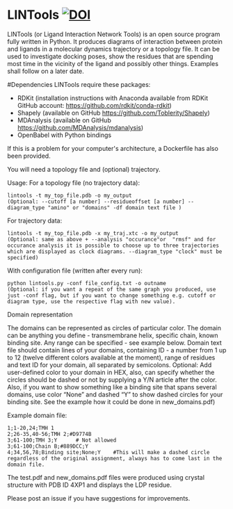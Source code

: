# LINTools [![DOI](https://zenodo.org/badge/doi/10.5281/zenodo.45076.svg)](http://dx.doi.org/10.5281/zenodo.45076)

LINTools (or Ligand Interaction Network Tools) is an open source program fully written in Python. It produces diagrams of interaction between protein and ligands in a molecular dynamics trajectory or a topology file. It can be used to investigate docking poses, show the residues that are spending most time in the vicinity of the ligand and possibly other things. Examples shall follow on a later date.

#Dependencies
LINTools require these packages:
* RDKit (installation instructions with Anaconda available from RDKit GitHub account: https://github.com/rdkit/conda-rdkit)
* Shapely (available on GitHub https://github.com/Toblerity/Shapely)
* MDAnalysis (available on GitHub https://github.com/MDAnalysis/mdanalysis)
* OpenBabel with Python bindings

If this is a problem for your computer's architecture, a Dockerfile has also been provided.

You will need a topology file and (optional) trajectory.

Usage:
For a topology file (no trajectory data):
```
lintools -t my_top_file.pdb -o my_output
(Optional: --cutoff [a number] --residueoffset [a number] --diagram_type "amino" or "domains" -df domain text file )
```

For trajectory data:
```
lintools -t my_top_file.pdb -x my_traj.xtc -o my_output 
(Optional: same as above + --analysis "occurance"or  "rmsf" and for occurance analysis it is possible to choose up to three trajectories
which are displayed as clock diagrams. --diagram_type "clock" must be specified)
```

With configuration file (written after every run):
```
python lintools.py -conf file_config.txt -o outname 
(Optional: if you want a repeat of the same graph you produced, use just -conf flag, but if you want to change something e.g. cutoff or diagram type, use the respective flag with new value).
```

Domain representation

The domains can be represented as circles of particular color. The domain can be anything you define  - transmembrane helix, specific chain, known binding site. Any range can be specified - see example below.
Domain text file should contain lines of your domains, containing ID - a number from 1 up to 12 (twelve different colors available at the moment), range of residues and text ID for your domain, all separated by semicolons. Optional: Add user-defined color to your domain in HEX, also, can specify whether the circles should be dashed or not by supplying a Y/N article after the color. Also, if you want to show something like a binding site that spans several domains, use color “None” and dashed “Y” to show dashed circles for your binding site. See the example how it could be done in new_domains.pdf)

Example domain file:
```
1;1-20,24;TMH 1
2;26-35,40-56;TMH 2;#D9774B 
3;61-100;TMH 3;Y      # Not allowed
3;61-100;Chain B;#889DCC;Y 
4;34,56,78;Binding site;None;Y    #This will make a dashed circle regardless of the original assignment, always has to come last in the domain file.
```
The test.pdf and new_domains.pdf files were produced using crystal structure with PDB ID 4XP1 and displays the LDP residue.

Please post an issue if you have suggestions for improvements.
